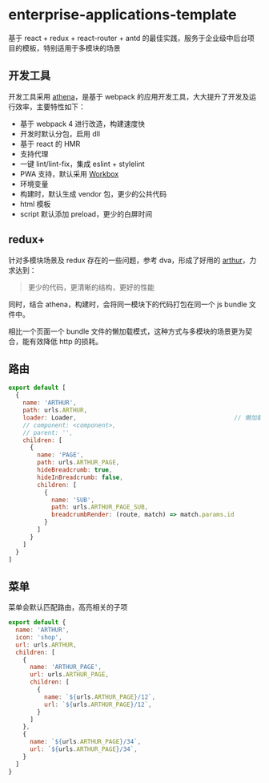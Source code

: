 # enterprise-applications-template

基于 react + redux + react-router + antd 的最佳实践，服务于企业级中后台项目的模板，特别适用于多模块的场景

## 开发工具

开发工具采用 [athena](https://github.com/elephant-fe/athena)，是基于 webpack 的应用开发工具，大大提升了开发及运行效率，主要特性如下：

- 基于 webpack 4 进行改造，构建速度快
- 开发时默认分包，启用 dll
- 基于 react 的 HMR
- 支持代理
- 一键 lint/lint-fix，集成 eslint + stylelint
- PWA 支持，默认采用 [Workbox](https://developers.google.com/web/tools/workbox/)
- 环境变量
- 构建时，默认生成 vendor 包，更少的公共代码
- html 模板
- script 默认添加 preload，更少的白屏时间

## redux+

针对多模块场景及 redux 存在的一些问题，参考 dva，形成了好用的 [arthur](https://github.com/elephant-fe/arthur)，力求达到：

> 更少的代码，更清晰的结构，更好的性能

同时，结合 athena，构建时，会将同一模块下的代码打包在同一个 js bundle 文件中。

相比一个页面一个 bundle 文件的懒加载模式，这种方式与多模块的场景更为契合，能有效降低 http 的损耗。

## 路由

```JavaScript
export default [
  {
    name: 'ARTHUR',
    path: urls.ARTHUR,
    loader: Loader,                                            // 懒加载必须提供统一的入口
    // component: <component>,
    // parent: '',                                                     // 父路由，顶级默认是 HOME，其他默认根据路由层级进行制定
    children: [
      {
        name: 'PAGE',
        path: urls.ARTHUR_PAGE,
        hideBreadcrumb: true,                                          // 该路由页面中不显示面包屑
        hideInBreadcrumb: false,                                       // 面包屑中不显示这一层路由信息
        children: [
          {
            name: 'SUB',
            path: urls.ARTHUR_PAGE_SUB,
            breadcrumbRender: (route, match) => match.params.id        // 自定义面包屑信息
          }
        ]
      }
    ]
  }
]
```

## 菜单

菜单会默认匹配路由，高亮相关的子项

```JavaScript
export default {
  name: 'ARTHUR',
  icon: 'shop',
  url: urls.ARTHUR,
  children: [
    {
      name: 'ARTHUR_PAGE',
      url: urls.ARTHUR_PAGE,
      children: [
        {
          name: `${urls.ARTHUR_PAGE}/12`,
          url: `${urls.ARTHUR_PAGE}/12`,
        }
      ]
    },
    {
      name: `${urls.ARTHUR_PAGE}/34`,
      url: `${urls.ARTHUR_PAGE}/34`,
    }
  ]
}
```
